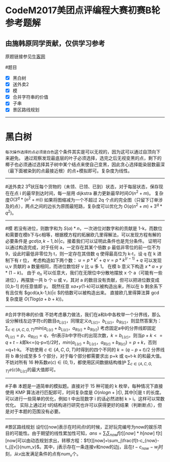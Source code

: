 # CodeM2017美团点评编程大赛初赛B轮参考题解
## 由施韩原同学贡献，仅供学习参考
原题链接参见[牛客网](https://www.nowcoder.com/test/5599304/summary)

#题目
- [x] 黑白树
- [x] 送外卖2
- [x] 模
- [x] 合并字符串的价值
- [x] 子串
- [x] 景区路线规划

---
# 黑白树

`每次操作选择的点必须是白色`这个条件其实是可以无视的，因为这可以通过自顶向下来避免。
    通过观察发现最底层的叶子必须选择，选完之后无视变黑的点，剩下的椰子也必须通过选择其子树中某个结点来使自己变黑，因此贪心选择能染层数最深（最下面被染到的点最接近根）的点+模拟即可。复杂度为线性。

---
#送外卖2
$3^q$状压每个货物的（未领、已领、已到）状态，对于每层状态，保存现在在点 i 的最早到达时间，每一层用 dijkstra 暴力更新最早时间$O(n^2+m)$。
复杂度$O(3^q*(n^2+m))$
如果将图缩减为一个不超过 2q 个点的完全图（只留下订单涉及的点），两点之间的边长为原图最短路，复杂度可以优化为 $O(q(n^2+m) + 3^q * q^2)$。

---
#模
若没有进位，则数字和为 $S(a)*n$，一次进位对数字和的贡献是 1-k，而数位和需要在模b下与c相等，根据模方程的拓展欧几里得解法，可以发现方程有解的必要条件是 $gcd(a,k-1,b)|c$。接着我们可以证明此条件也是充分条件。
证明可以通过构造完成，对于任何 a，一定存在其某个倍数 p 最低非零位的前一位不为9，设此时最低非零位为 t，则一定存在其倍数 q 使得最高位为 k-t，设 q 在 k 进制下有 r 位，
考虑构造如下两个数：
$u=p*k^r+q$
$v=p*k^(r-1)+q$
可以发现 u,v 贡献的 a 数量相同，而进位数恰好 v 比 u 多 1。
在模 b 意义下构造 $x*a+y*(1-k)$。
由于 $a_n$ 可以任意大，我们在无限位中分散地摆放 x 个 a（可能有一些进位），再摆放一共 b 个 u 或 v，其对 a 的数目没有贡献，但可以把进位数变成 [0,b-1] 的任意值即 y。
既然任意 x*a+y*(1-k)可以被构造出来，所以在 b 剩余系下有且仅有 $gcd(a,k-1,b)|c $的倍数可以被构造出来。
直接欧几里得算法算 gcd 复杂度是 $O(Tlog(a+b+k))$。

---
#合并字符串的价值
不妨考虑暴力做法，我们在a和b中各枚举一个分界线，那么设分解线左边字符c的数目$a_{L(c)}$，同理定义$a_{L(c)}$，$b_{L(c)}$，$b_{R(c)}$，则显然答案为：
$\sum_{c\in\{A,C,G,T\}}min(a_{L(c)}+b_{L(c)}，a_{R(c)}+b_{R(c)})$
考虑固定a中的分界线即固定$a_{L(c)}=p，a_{R(c)}=q$，令t表示b中字符c的出现次数，$k=b_{L(c)}$，则当$p+k<=q+t-k$即k<=(q-p+t)/2时，$min(a_{L(c)}+b_{L(c)}，a_{R(c)}+b_{R(c)})=p+k$，否则=q+t-k。
不妨使用 $c\in\{A,C,G,T\}$时得到的四个不同的 $k=(q-p+t)/2$ 分界线将 b 串分成至多 5 个部分，对于每个部分都需要求出 p+k 或 q+t-k 的和最大值。不妨对所有 16 种系数$e(c)\in\{0,1\}$，都使用区间数据结构维护    $\sum_{c\in\{A,C,G,T\}}e(c)b_{L(c)}$的最大值即可。

---
#子串
本题是一道简单的模拟题。直接对于 15 种可能的 k 枚举，每种情况下直接使用 KMP 算法进行匹配即可，时间复杂度是 $O(n log n + |t|)$, 其中|t|是 t 的长度。
可以进行一些简单的优化，例如 t 中出现数字 i 的话必然进制 k > i。这样可以常数优化。
实际上通过对 t的结构进行研究也许可以获得更好的结果（判断断点），但是对于本题的范围没有必要。

---
#景区路线规划
设f[t][now]表示在时间点t的时候，正好玩完编号为now的娱乐项目的可能性。由于期望的线性累加性可知，$ans=\sum_t\sum_{now}f[t][now]*h[now]$
f[t][now]可以由动态规划求出，转移方程：$f[t][now]=\sum_j\frac{f[t-c_{now}-t_j][v]}{num_v}$。其中，j表示存在一条连接v和now的边j，且在$t-c_{now}-w_j$时刻，从v出发满足条件的点有$num_v$个。


